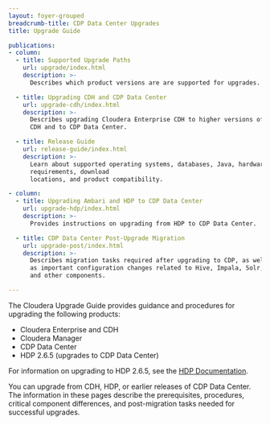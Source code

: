 ```yaml
---
layout: foyer-grouped
breadcrumb-title: CDP Data Center Upgrades
title: Upgrade Guide

publications:
- column:
  - title: Supported Upgrade Paths
    url: upgrade/index.html
    description: >-
      Describes which product versions are are supported for upgrades.

  - title: Upgrading CDH and CDP Data Center
    url: upgrade-cdh/index.html
    description: >-
      Describes upgrading Cloudera Enterprise CDH to higher versions of
      CDH and to CDP Data Center.

  - title: Release Guide
    url: release-guide/index.html
    description: >-
      Learn about supported operating systems, databases, Java, hardware
      requirements, download
      locations, and product compatibility.

- column:
  - title: Upgrading Ambari and HDP to CDP Data Center
    url: upgrade-hdp/index.html
    description: >-
      Provides instructions on upgrading from HDP to CDP Data Center.

  - title: CDP Data Center Post-Upgrade Migration
    url: upgrade-post/index.html
    description: >-
      Describes migration tasks required after upgrading to CDP, as well
      as important configuration changes related to Hive, Impala, Solr,
      and other components.

---
```


The Cloudera Upgrade Guide provides guidance and procedures for
upgrading the following products:

- Cloudera Enterprise and CDH
- Cloudera Manager
- CDP Data Center
- HDP 2.6.5 (upgrades to CDP Data Center)

For information on upgrading to HDP 2.6.5, see the
[HDP Documentation](/HDPDocuments/HDP2/HDP-2.6.5/index.html).

You can upgrade from CDH, HDP, or earlier releases of CDP Data Center.
The information in these pages describe the prerequisites, procedures,
critical component differences, and post-migration tasks needed for
successful upgrades.
